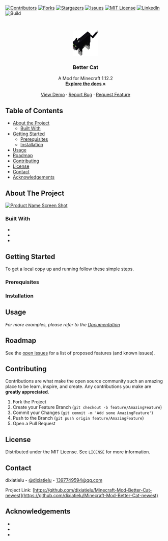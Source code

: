 <!--
*** Thanks for checking out this README Template. If you have a suggestion that would
*** make this better, please fork the repo and create a pull request or simply open
*** an issue with the tag "enhancement".
*** Thanks again! Now go create something AMAZING! :D
***
***
***
*** To avoid retyping too much info. Do a search and replace for the following:
*** github_username, repo, twitter_handle, email
-->





<!-- PROJECT SHIELDS -->
<!--
*** I'm using markdown "reference style" links for readability.
*** Reference links are enclosed in brackets [ ] instead of parentheses ( ).
*** See the bottom of this document for the declaration of the reference variables
*** for contributors-url, forks-url, etc. This is an optional, concise syntax you may use.
*** https://www.markdownguide.org/basic-syntax/#reference-style-links
-->
[![Contributors](https://img.shields.io/github/contributors/dixiatielu/Minecraft-Mod-Better-Cat-newest.svg?style=flat-square)](https://github.com/dixiatielu/Minecraft-Mod-Better-Cat-newest/graphs/contributors)
[![Forks](https://img.shields.io/github/forks/dixiatielu/Minecraft-Mod-Better-Cat-newest.svg?style=flat-square)](https://github.com/dixiatielu/Minecraft-Mod-Better-Cat-newest/network/members)
[![Stargazers](https://img.shields.io/github/stars/dixiatielu/Minecraft-Mod-Better-Cat-newest.svg?style=flat-square)](https://github.com/dixiatielu/Minecraft-Mod-Better-Cat-newest/stargazers)
[![Issues](https://img.shields.io/github/issues/dixiatielu/Minecraft-Mod-Better-Cat-newest.svg?style=flat-square)](https://github.com/dixiatielu/Minecraft-Mod-Better-Cat-newest/issues)
[![MIT License](https://img.shields.io/github/license/dixiatielu/Minecraft-Mod-Better-Cat-newest.svg?style=flat-square)](https://github.com/dixiatielu/Minecraft-Mod-Better-Cat-newest/blob/master/LICENSE.txt)
[![LinkedIn](https://img.shields.io/badge/-LinkedIn-black.svg?style=flat-square&logo=linkedin&colorB=555)](https://linkedin.com/in/dixiatielu)
![Build](https://github.com/dixiatielu/Minecraft-Mod-Better-Cat-newest/workflows/Build/badge.svg)


<!-- PROJECT LOGO -->
<br />
<p align="center">
  <a href="https://github.com/dixiatielu/Minecraft-Mod-Better-Cat-newest">
    <img src="images/豹猫logo.gif" alt="Logo" width="80" height="80">
  </a>

  <h3 align="center">Better Cat</h3>

  <p align="center">
    A Mod for Minecraft 1.12.2
    <br />
    <a href="https://github.com/dixiatielu/Minecraft-Mod-Better-Cat-newest"><strong>Explore the docs »</strong></a>
    <br />
    <br />
    <a href="https://github.com/dixiatielu/Minecraft-Mod-Better-Cat-newest">View Demo</a>
    ·
    <a href="https://github.com/dixiatielu/Minecraft-Mod-Better-Cat-newest/issues">Report Bug</a>
    ·
    <a href="https://github.com/dixiatielu/Minecraft-Mod-Better-Cat-newest/issues">Request Feature</a>
  </p>
</p>



<!-- TABLE OF CONTENTS -->
## Table of Contents

* [About the Project](#about-the-project)
  * [Built With](#built-with)
* [Getting Started](#getting-started)
  * [Prerequisites](#prerequisites)
  * [Installation](#installation)
* [Usage](#usage)
* [Roadmap](#roadmap)
* [Contributing](#contributing)
* [License](#license)
* [Contact](#contact)
* [Acknowledgements](#acknowledgements)



<!-- ABOUT THE PROJECT -->
## About The Project

[![Product Name Screen Shot](images/screenshot.png)](https://github.com/dixiatielu/Minecraft-Mod-Better-Cat-newest)

<!-- Here's a blank template to get started:
**To avoid retyping too much info. Do a search and replace with your text editor for the following:**
`github_username`, `repo`, `twitter_handle`, `email` -->


### Built With

* []()
* []()
* []()



<!-- GETTING STARTED -->
## Getting Started

To get a local copy up and running follow these simple steps.

### Prerequisites



### Installation
 




<!-- USAGE EXAMPLES -->
## Usage

<!-- Use this space to show useful examples of how a project can be used. Additional screenshots, code examples and demos work well in this space. You may also link to more resources. -->

_For more examples, please refer to the [Documentation](https://github.com/dixiatielu/Minecraft-Mod-Better-Cat-newest/wiki)_



<!-- ROADMAP -->
## Roadmap

See the [open issues](https://github.com/dixiatielu/Minecraft-Mod-Better-Cat-newest/issues) for a list of proposed features (and known issues).



<!-- CONTRIBUTING -->
## Contributing

Contributions are what make the open source community such an amazing place to be learn, inspire, and create. Any contributions you make are **greatly appreciated**.

1. Fork the Project
2. Create your Feature Branch (`git checkout -b feature/AmazingFeature`)
3. Commit your Changes (`git commit -m 'Add some AmazingFeature'`)
4. Push to the Branch (`git push origin feature/AmazingFeature`)
5. Open a Pull Request



<!-- LICENSE -->
## License

Distributed under the MIT License. See `LICENSE` for more information.



<!-- CONTACT -->
## Contact

dixiatielu - [@dixiatielu](https://twitter.com/dixiatielu) - 1397749594@qq.com

Project Link: [https://github.com/dixiatielu/Minecraft-Mod-Better-Cat-newest](https://github.com/dixiatielu/Minecraft-Mod-Better-Cat-newest)



<!-- ACKNOWLEDGEMENTS -->
## Acknowledgements

* []()
* []()
* []()





<!-- MARKDOWN LINKS & IMAGES -->
<!-- https://www.markdownguide.org/basic-syntax/#reference-style-links -->
<!-- [contributors-shield]: https://img.shields.io/github/contributors/dixiatielu/Minecraft-Mod-Better-Cat-newest.svg?style=flat-square
[contributors-url]: https://github.com/dixiatielu/Minecraft-Mod-Better-Cat-newest/graphs/contributors
[forks-shield]: https://img.shields.io/github/forks/dixiatielu/Minecraft-Mod-Better-Cat-newest.svg?style=flat-square
[forks-url]: https://github.com/dixiatielu/Minecraft-Mod-Better-Cat-newest/network/members
[stars-shield]: https://img.shields.io/github/stars/dixiatielu/Minecraft-Mod-Better-Cat-newest.svg?style=flat-square
[stars-url]: https://github.com/dixiatielu/Minecraft-Mod-Better-Cat-newest/stargazers
[issues-shield]: https://img.shields.io/github/issues/dixiatielu/Minecraft-Mod-Better-Cat-newest.svg?style=flat-square
[issues-url]: https://github.com/dixiatielu/Minecraft-Mod-Better-Cat-newest/issues
[license-shield]: https://img.shields.io/github/license/dixiatielu/Minecraft-Mod-Better-Cat-newest.svg?style=flat-square
[license-url]: https://github.com/dixiatielu/Minecraft-Mod-Better-Cat-newest/blob/master/LICENSE.txt
[linkedin-shield]: https://img.shields.io/badge/-LinkedIn-black.svg?style=flat-square&logo=linkedin&colorB=555
[linkedin-url]: https://linkedin.com/in/dixiatielu
[product-screenshot]: images/screenshot.png -->
